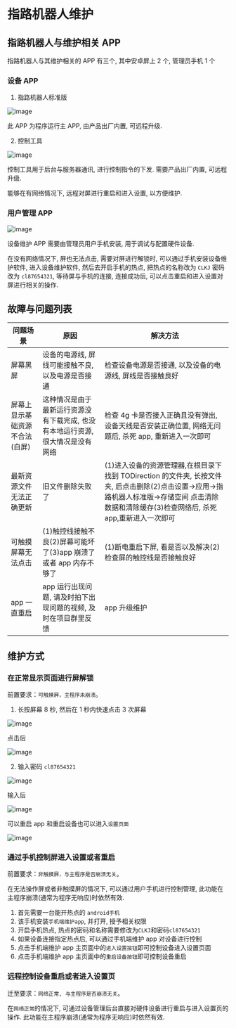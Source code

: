 # 指路机器人维护

## 指路机器人与维护相关 APP

指路机器人与其维护相关的 APP 有三个, 其中安卓屏上 2 个, 管理员手机 1 个

### 设备 APP

1.  指路机器人标准版

![image](./images/1571973081-eacba2c6f38636449bfc540531e059ee.png)

此 APP 为程序运行主 APP, 由产品出厂内置, 可远程升级.

2. 控制工具

![image](./images/1571973081-55f4341cb6d71aeddac52e3c0c965ffd.png)

控制工具用于后台与服务器通讯, 进行控制指令的下发. 需要产品出厂内置, 可远程升级.

能够在有网络情况下, 远程对屏进行重启和进入设置, 以方便维护.

### 用户管理 APP

![image](./images/1571973081-1a3d5483a2dd4969873fd041f4bbdb56.png)

设备维护 APP 需要由管理员用户手机安装, 用于调试与配置硬件设备.

在没有网络情况下, 屏也无法点击, 需要对屏进行解锁时, 可以通过手机安装设备维护软件, 进入设备维护软件, 然后去开启手机的热点, 把热点的名称改为 `CLKJ` 密码改为 `cl87654321`, 等待屏与手机的连接, 连接成功后, 可以点击重启和进入设置对屏进行相关的操作.

## 故障与问题列表

| 问题场景                       | 原因                                                                           | 解决方法                                                                                                                                                                                        |
| ------------------------------ | ------------------------------------------------------------------------------ | ----------------------------------------------------------------------------------------------------------------------------------------------------------------------------------------------- |
| 屏幕黑屏                       | 设备的电源线, 屏线可能接触不良, 以及电源是否接通                               | 检查设备电源是否接通, 以及设备的电源线, 屏线是否接触良好                                                                                                                                        |
| 屏幕上显示基础资源不合法(白屏) | 这种情况是由于最新运行资源没有下载完成, 也没有本地运行资源, 很大情况是没有网络 | 检查 4g 卡是否接入正确且没有弹出, 设备天线是否安装正确位置, 网络无问题后, 杀死 app, 重新进入一次即可                                                                                            |
| 最新资源文件无法正确更新       | 旧文件删除失败了                                                               | (1)进入设备的资源管理器,在根目录下找到 TODirection 的文件夹, 长按文件夹, 后点击删除(2)点击设置->应用->指路机器人标准版->存储空间 点击清除数据和清除缓存(3)检查网络后, 杀死 app,重新进入一次即可 |
| 可触摸屏幕无法点击             | (1)触控线接触不良(2)屏幕可能坏了(3)app 崩溃了或者 app 内存不够了               | (1)断电重启下屏, 看是否以及解决(2)检查屏的触控线是否接触良好                                                                                                                                    |
| app 一直重启                   | app 运行出现问题, 请及时拍下出现问题的视频, 及时在项目群里反馈                 | app 升级维护                                                                                                                                                                                    |

## 维护方式

### 在正常显示页面进行屏解锁

前置要求：`可触摸屏，主程序未崩溃`。

1.  长按屏幕 8 秒, 然后在 1 秒内快速点击 3 次屏幕

![image](./images/click_screen.jpg)

点击后

![image](./images/show_input_password.jpg)

2.  输入密码 `cl87654321`

![image](./images/input_password.jpg)

输入后

![image](./images/control.jpg)

可以重启 app 和重启设备也可以进入`设置页面`

![image](./images/enter_setting.jpg)

### 通过手机控制屏进入设置或者重启

前置要求：`非触摸屏，与主程序是否崩溃无关`。

在无法操作屏或者非触摸屏的情况下, 可以通过用户手机进行控制管理, 此功能在主程序崩溃(通常为程序无响应)时依然有效.

1. 首先需要一台能开热点的 `android手机`
2. 该手机安装`手机端维护app`, 并打开, 授予相关权限
3. 开启手机热点, 热点的密码和名称需要修改为`CLKJ`和密码`cl87654321`
4. 如果设备连接指定热点后, 可以通过手机端维护 app 对设备进行控制
5. 点击手机端维护 app 主页面中的`进入设置按钮`即可控制设备进入设置页面
6. 点击手机端维护 app 主页面中的`重启设备按钮`即可控制设备重启

### 远程控制设备重启或者进入设置页

迁至要求：`网络正常, 与主程序是否崩溃无关`。

在`网络正常`的情况下, 可通过设备管理后台直接对硬件设备进行重启与进入设置页的操作. 此功能在主程序崩溃(通常为程序无响应)时依然有效.
